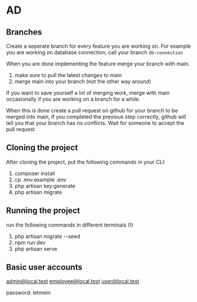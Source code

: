 # AD

## Branches
Create a seperate branch for every feature you are working on.
For example you are working on database connection, call your branch `db-connection`

When you are done implementing the feature merge your branch with main.
1. make sure to pull the latest changes to main
2. merge main into your branch (not the other way around)

If you want to save yourself a lot of merging work, merge with main occasionally if you are working on a branch for a while.

When this is done create a pull request on github for your branch to be merged into main, if you completed the previous step correctly,
github will tell you that your branch has no conflicts. Wait for someone to accept the pull request

## Cloning the project
After cloning the project, put the following commands in your CLI:
1. composer install
2. cp .env.example .env
3. php artisan key:generate
4. php artisan migrate

## Running the project
run the following commands in different terminals (!)
1. php artisan migrate --seed
2. npm run dev
3. php artisan serve

## Basic user accounts

admin@local.test
employee@local.test
user@local.test

password: letmein


 

